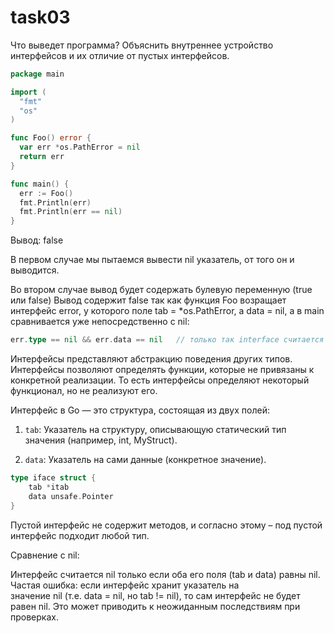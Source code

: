 # task03

Что выведет программа?
Объяснить внутреннее устройство интерфейсов и их отличие от пустых интерфейсов.

```go
package main

import (
  "fmt"
  "os"
)

func Foo() error {
  var err *os.PathError = nil
  return err
}

func main() {
  err := Foo()
  fmt.Println(err)
  fmt.Println(err == nil)
}
```

Вывод:
<nil>
false

В первом случае мы пытаемся вывести nil указатель, от того он и выводится.

Во втором случае вывод будет содержать булевую переменную (true или false)
Вывод содержит false так как функция Foo возращает интерфейс error, у которого поле tab = *os.PathError, а data = nil, а в main сравнивается уже непосредственно с nil:
```go
err.type == nil && err.data == nil   // только так interface считается nil
```

Интерфейсы представляют абстракцию поведения других типов. Интерфейсы позволяют определять функции, которые не привязаны к конкретной реализации. То есть интерфейсы определяют некоторый функционал, но не реализуют его.

Интерфейс в Go — это структура, состоящая из двух полей:

1. `tab`: Указатель на структуру, описывающую статический тип значения (например, int, MyStruct).
    
2. `data`: Указатель на сами данные (конкретное значение).

```go
type iface struct {
    tab *itab 
    data unsafe.Pointer
}
```

Пустой интерфейс не содержит методов, и согласно этому – под пустой интерфейс
подходит любой тип.

Сравнение с nil:

Интерфейс считается nil только если оба его поля (tab и data) равны nil. Частая ошибка: если интерфейс хранит указатель на значение nil (т.е. data = nil, но tab != nil), то сам интерфейс не будет равен nil. Это может приводить к неожиданным последствиям при проверках.